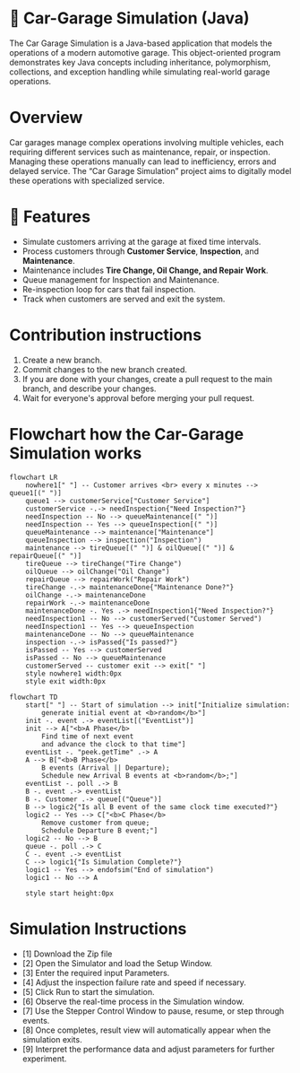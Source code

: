 # 🚗 Car-Garage Simulation (Java)
The Car Garage Simulation is a Java-based application that models the operations of a modern automotive garage. This object-oriented program demonstrates key Java concepts including inheritance, polymorphism, collections, and exception handling while simulating real-world garage operations.

# Overview
Car garages manage complex operations involving multiple vehicles, each requiring different services such as maintenance, repair, or inspection. Managing these operations manually can lead to inefficiency, errors and delayed service. The “Car Garage Simulation” project aims to digitally model these operations with specialized service.


# 🌟 Features
* Simulate customers arriving at the garage at fixed time intervals.  
* Process customers through **Customer Service**, **Inspection**, and **Maintenance**.  
* Maintenance includes **Tire Change, Oil Change, and Repair Work**.  
* Queue management for Inspection and Maintenance.  
* Re-inspection loop for cars that fail inspection.  
* Track when customers are served and exit the system. 


# Contribution instructions
1. Create a new branch.
2. Commit changes to the new branch created.
3. If you are done with your changes, create a pull request to the main branch, and describe your changes.
4. Wait for everyone's approval before merging your pull request.




# Flowchart how the Car-Garage Simulation works

```mermaid
flowchart LR
    nowhere1[" "] -- Customer arrives <br> every x minutes --> queue1[(" ")]
    queue1 --> customerService["Customer Service"]
    customerService -.-> needInspection{"Need Inspection?"}
    needInspection -- No --> queueMaintenance[(" ")]
    needInspection -- Yes --> queueInspection[(" ")]
    queueMaintenance --> maintenance["Maintenance"]
    queueInspection --> inspection("Inspection")
    maintenance --> tireQueue[(" ")] & oilQueue[(" ")] & repairQueue[(" ")]
    tireQueue --> tireChange("Tire Change")
    oilQueue --> oilChange("Oil Change")
    repairQueue --> repairWork("Repair Work")
    tireChange -.-> maintenanceDone{"Maintenance Done?"}
    oilChange -.-> maintenanceDone
    repairWork -.-> maintenanceDone
    maintenanceDone -. Yes .-> needInspection1{"Need Inspection?"}
    needInspection1 -- No --> customerServed("Customer Served")
    needInspection1 -- Yes --> queueInspection
    maintenanceDone -- No --> queueMaintenance
    inspection -.-> isPassed{"Is passed?"}
    isPassed -- Yes --> customerServed
    isPassed -- No --> queueMaintenance
    customerServed -- customer exit --> exit[" "]
    style nowhere1 width:0px
    style exit width:0px

```
```mermaid
flowchart TD
    start[" "] -- Start of simulation --> init["Initialize simulation:
        generate initial event at <b>random</b>"]
    init -. event .-> eventList[("EventList")]
    init --> A["<b>A Phase</b>
        Find time of next event
        and advance the clock to that time"]
    eventList -. "peek.getTime" .-> A
    A --> B["<b>B Phase</b>
        B events (Arrival || Departure);
        Schedule new Arrival B events at <b>random</b>;"]
    eventList -. poll .-> B
    B -. event .-> eventList
    B -. Customer .-> queue[("Queue")]
    B --> logic2{"Is all B event of the same clock time executed?"}
    logic2 -- Yes --> C["<b>C Phase</b>
        Remove customer from queue;
        Schedule Departure B event;"]
    logic2 -- No --> B
    queue -. poll .-> C
    C -. event .-> eventList
    C --> logic1{"Is Simulation Complete?"}
    logic1 -- Yes --> endofsim("End of simulation")
    logic1 -- No --> A
    
    style start height:0px
```
# Simulation Instructions
- [1] Download the Zip file 
- [2] Open the Simulator and load the Setup Window.
- [3] Enter the required input Parameters.
- [4] Adjust the inspection failure rate and speed if necessary.
- [5] Click Run to start the simulation.
- [6] Observe the real-time process in the Simulation window.
- [7] Use the Stepper Control Window to pause, resume, or step through events.
- [8] Once completes, result view will automatically appear when the simulation exits.
- [9] Interpret the performance data and adjust parameters for further experiment.
